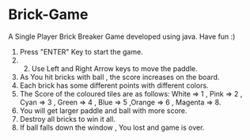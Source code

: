 # Brick-Game
A Single Player Brick Breaker Game developed using java. Have fun :)
1. Press "ENTER" Key to start the game.
2. 2. Use Left and Right Arrow keys to move the paddle.
3. As You hit bricks with ball ,  the score increases on the board.
4. Each brick has some different points with different colors.
5. The Score of the coloured tiles are as follows:
White => 1  , Pink => 2  ,  Cyan => 3 , Green => 4 , Blue => 5 ,Orange => 6 , Magenta => 8.
6. You will get larger paddle and ball with more score.
7. Destroy all bricks to win it all.
8. If ball falls down the window , You lost and game is over.
           
